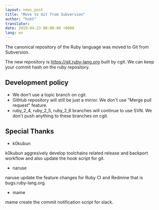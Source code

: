 ```yaml
---
layout: news_post
title: "Move to Git from Subversion"
author: "hsbt"
translator:
date: 2019-04-23 00:00:00 +0000
lang: en
---
```


The canonical repository of the Ruby language was moved to Git from Subversion.

The new repository is https://git.ruby-lang.org built by cgit. We can keep your commit hash on the ruby repository.

## Development policy

* We don't use a topic branch on cgit.
* GitHub repository will still be just a mirror. We don't use "Merge pull request" feature.
* ruby_2_4, ruby_2_5, ruby_2_6 branches will continue to use SVN. We don't push anything to these branches on cgit.

## Special Thanks

* k0kubun

k0kubun aggresively develop toolchains related release and backport workflow and also update the hook script for git.

* naruse

naruse update the feature changes for Ruby CI and Redmine that is bugs.ruby-lang.org.

* mame

mame create the commit notification script for slack.
